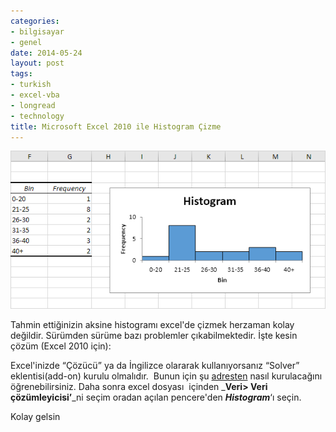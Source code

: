 ```yaml
---
categories:
- bilgisayar
- genel
date: 2014-05-24
layout: post
tags:
- turkish
- excel-vba
- longread
- technology
title: Microsoft Excel 2010 ile Histogram Çizme
---
```


  

[![](/images/histogram-final-result.png)](http://www.excel-easy.com/examples/images/histogram/histogram-final-result.png)

Tahmin ettiğinizin aksine histogramı excel'de çizmek herzaman kolay değildir. Sürümden sürüme bazı problemler çıkabilmektedir. İşte kesin çözüm (Excel 2010 için):

  

Excel'inizde “Çözücü” ya da İngilizce olararak kullanıyorsanız “Solver” eklentisi(add-on) kurulu olmalıdır.  Bunun için şu [adresten](http://support.microsoft.com/kb/214269) nasıl kurulacağını öğrenebilirsiniz. Daha sonra excel dosyası  içinden _**Veri> Veri çözümleyicisi’**_ni seçim oradan açılan pencere'den _**Histogram**_‘ı seçin. 

  

Kolay gelsin
